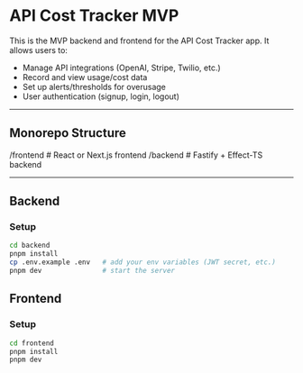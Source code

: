 # API Cost Tracker MVP

This is the MVP backend and frontend for the API Cost Tracker app. It allows users to:

- Manage API integrations (OpenAI, Stripe, Twilio, etc.)
- Record and view usage/cost data
- Set up alerts/thresholds for overusage
- User authentication (signup, login, logout)

---

## Monorepo Structure

/frontend # React or Next.js frontend
/backend # Fastify + Effect-TS backend

---

## Backend

### Setup

```bash
cd backend
pnpm install
cp .env.example .env   # add your env variables (JWT secret, etc.)
pnpm dev               # start the server
```

## Frontend

### Setup

```bash
cd frontend
pnpm install
pnpm dev
```
